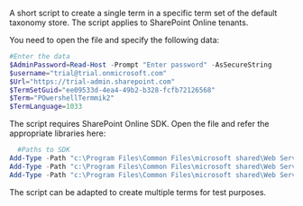 A short script to create a single term in a specific term set of the default taxonomy store. The script applies to SharePoint Online tenants.
  
 

You need to open the file and specify the following data:

 

```PowerShell
#Enter the data 
$AdminPassword=Read-Host -Prompt "Enter password" -AsSecureString 
$username="trial@trial.onmicrosoft.com" 
$Url="https://trial-admin.sharepoint.com" 
$TermSetGuid="ee09533d-4ea4-49b2-b328-fcfb72126568" 
$Term="POwershellTermmik2" 
$TermLanguage=1033
``` 
 

The script requires SharePoint Online SDK. Open the file and refer the appropriate libraries here:

 

```PowerShell
  #Paths to SDK 
Add-Type -Path "c:\Program Files\Common Files\microsoft shared\Web Server Extensions\15\ISAPI\Microsoft.SharePoint.Client.dll"   
Add-Type -Path "c:\Program Files\Common Files\microsoft shared\Web Server Extensions\15\ISAPI\Microsoft.SharePoint.Client.Runtime.dll" 
Add-Type -Path "c:\Program Files\Common Files\microsoft shared\Web Server Extensions\15\ISAPI\Microsoft.SharePoint.Client.Taxonomy.dll"   
``` 
The script can be adapted to create multiple terms for test purposes.

